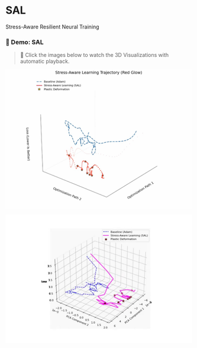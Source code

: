 # SAL
Stress-Aware Resilient Neural Training

### 🎥 Demo: SAL
> 🔗 Click the images below to watch the 3D Visualizations with automatic playback.

[![Watch the demo video](For_Demo.jpg)](https://stress-aware-learning.github.io/SAL/stress_aware_learning_smooth_lossaxis.mp4)

[![Watch the demo video](For_Demo2.jpg)](https://stress-aware-learning.github.io/SAL/trajectory_rotation.mp4)


